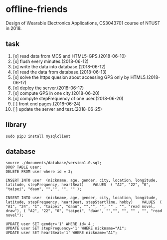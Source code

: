 # offline-friends
Design of Wearable Electronics Applications, CS3043701 course of NTUST in 2018.


## task

1. [x] read data from MCS and HTML5-GPS.(2018-06-10)
2. [x] flush every minutes.(2018-06-12)
3. [x] write the data into database.(2018-06-12)
4. [x] read the data from database.(2018-06-13)
5. [x] solve the https quesion about accessing GPS only by HTML5.(2018-06-17)
6. [x] deploy the server.(2018-06-17)
7. [x] compute GPS in one city.(2018-06-20)
8. [x] compyte stepFrequency of one user.(2018-06-20)
9. [ ] front end pages.(2018-06-24)
10. [ ] update the server and test.(2018-06-25)

## library
```
sudo pip3 install mysqlclient
```

## database
```
source ./documents/database/version1.0.sql;
DROP TABLE user;
DELETE FROM user where id = 3;

INSERT INTO user  (nickname, age, gender, city, location, longitude, latitude, stepFrequency, heartBeat)    VALUES  ( "A2", "22", "0", "taipei", "daan", "","", "", "" );

INSERT INTO user  (nickname, age, gender, city, location, longitude, latitude, stepFrequency, heartBeat, stepStartTime, hobby)    VALUES  ( "A1", "24", "1", "taipei", "daan", "","", "", "" , "", "read novel, draw"), ( "A2", "22", "0", "taipei", "daan", "","", "", "" , "", "read novel");

UPDATE user SET gender='1' WHERE id= 4 ;
UPDATE user SET stepFrequency='1' WHERE nickname="A1";
UPDATE user SET heartBeat='1' WHERE nickname="A1";
```
